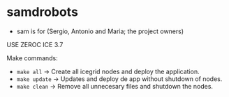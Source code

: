 # samdrobots

* sam is for (Sergio, Antonio and Maria; the project owners)

USE ZEROC ICE 3.7

Make commands:

- `make all` -> Create all icegrid nodes and deploy the application.
- `make update` -> Updates and deploy de app without shutdown of nodes.
- `make clean` -> Remove all unnecesary files and shutdown the nodes.
